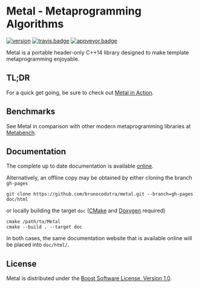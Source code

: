 # Metal - Metaprogramming Algorithms

[![version]][semver]
[![travis.badge]][travis.metal]
[![appveyor.badge]][appveyor.metal]

Metal is a portable header-only C++14 library designed to make template
metaprogramming enjoyable.

## TL;DR

For a quick get going, be sure to check out
[Metal in Action](http://brunocodutra.github.io/metal/#metal_in_action).

## Benchmarks

See Metal in comparison with other modern metaprogramming libraries at
[Metabench].

## Documentation

The complete up to date documentation is available
[online](http://brunocodutra.github.io/metal).

Alternatively, an offline copy may be obtained by either cloning the branch
`gh-pages`

    git clone https://github.com/brunocodutra/metal.git --branch=gh-pages doc/html

or locally building the target `doc` ([CMake] and [Doxygen] required)

    cmake /path/to/Metal
    cmake --build . --target doc

In both cases, the same documentation website that is available online will be
placed into `doc/html/`.

## License

Metal is distributed under the
[Boost Software License, Version 1.0][boost.license].

[version]:          http://badge.fury.io/gh/brunocodutra%2Fmetal.svg
[semver]:           http://semver.org

[travis.metal]:     http://travis-ci.org/brunocodutra/metal
[travis.badge]:     http://travis-ci.org/brunocodutra/metal.svg?branch=master

[appveyor.metal]:   http://ci.appveyor.com/project/brunocodutra/metal
[appveyor.badge]:   http://ci.appveyor.com/api/projects/status/85pk8n05n4r5x103/branch/master?svg=true

[boost.license]:    http://boost.org/LICENSE_1_0.txt

[CMake]:            http://cmake.org/
[Doxygen]:          http://doxygen.org/
[Metabench]:        http://brunocodutra.github.io/metabench
